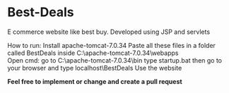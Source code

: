 # Best-Deals
E commerce website like best buy. Developed using JSP and servlets



How to run:
Install apache-tomcat-7.0.34
Paste all these files in a folder called BestDeals inside C:\apache-tomcat-7.0.34\webapps\
Open cmd:
go to C:\apache-tomcat-7.0.34\bin
type startup.bat
then go to your browser and type localhost\BestDeals
Use the website


**Feel free to implement or change and create a pull request**
